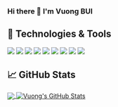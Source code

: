 ### Hi there 👋 I'm Vuong BUI

<!--
**vuong-buihv/vuong-buihv** is a ✨ _special_ ✨ repository because its `README.md` (this file) appears on your GitHub profile.

Here are some ideas to get you started:

- 🔭 I’m currently working on ...
- 🌱 I’m currently learning ...
- 👯 I’m looking to collaborate on ...
- 🤔 I’m looking for help with ...
- 💬 Ask me about ...
- 📫 How to reach me: ...
- 😄 Pronouns: ...
- ⚡ Fun fact: ...
-->


## 🔧 Technologies & Tools
![](https://img.shields.io/badge/Code-Java-informational?style=flat&logo=java&logoColor=white&color=2bbc8a)
![](https://img.shields.io/badge/Code-Spring%20Boot-informational?style=flat&logo=spring&logoColor=white&color=2bbc8a)
![](https://img.shields.io/badge/Code-TypeScript-informational?style=flat&logo=typescript&logoColor=white&color=2bbc8a)
![](https://img.shields.io/badge/Code-JavaScript-informational?style=flat&logo=javascript&logoColor=white&color=2bbc8a)
![](https://img.shields.io/badge/Code-Angular-informational?style=flat&logo=angular&logoColor=white&color=2bbc8a)
![](https://img.shields.io/badge/Code-Python-informational?style=flat&logo=python&logoColor=white&color=2bbc8a)
![](https://img.shields.io/badge/Tools-PostgreSQL-informational?style=flat&logo=postgresql&logoColor=white&color=2bbc8a)
![](https://img.shields.io/badge/Tools-Docker-informational?style=flat&logo=docker&logoColor=white&color=2bbc8a)
![](https://img.shields.io/badge/Editor-IntelliJ_IDEA-informational?style=flat&logo=intellij-idea&logoColor=white&color=2bbc8a)

## &#x1f4c8; GitHub Stats

<a href="https://github.com/vuong-buihv">
  <img align="center" src="https://github-readme-stats.vercel.app/api/top-langs/?username=vuong-buihv&hide=tex&bg_color=30,e96443,904e95&title_color=fff&text_color=fff" />
</a>
<a href="https://github.com/vuong-buihv">
  <img align="center" src="https://github-readme-stats.vercel.app/api?username=vuong-buihv&show_icons=true&line_height=25&count_private=true&bg_color=30,e96443,904e95&title_color=fff&text_color=fff" alt="Vuong's GitHub Stats" />
</a>



